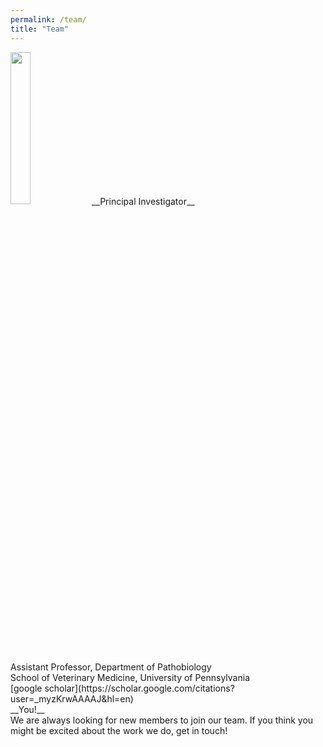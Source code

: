 ```yaml
---
permalink: /team/
title: "Team"
---
```

<left>
<img src="/assets/images/Louise-Moncla-headshot.png" width="25% style="float: left;">
</left>
__Principal Investigator__<br/>
Assistant Professor, Department of Pathobiology<br/>
School of Veterinary Medicine, University of Pennsylvania<br/>
[google scholar](https://scholar.google.com/citations?user=_myzKrwAAAAJ&hl=en)

<center>
<img src="" style="float: right;">
</center>
__You!__<br/>
We are always looking for new members to join our team. If you think you might be excited about the work we do, get in touch! 

